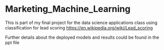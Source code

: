 # Marketing_Machine_Learning

This is part of my final project for the data science applications class using classification for lead scoring https://en.wikipedia.org/wiki/Lead_scoring

Further details about the deployed models and results could be found in the ppt file
